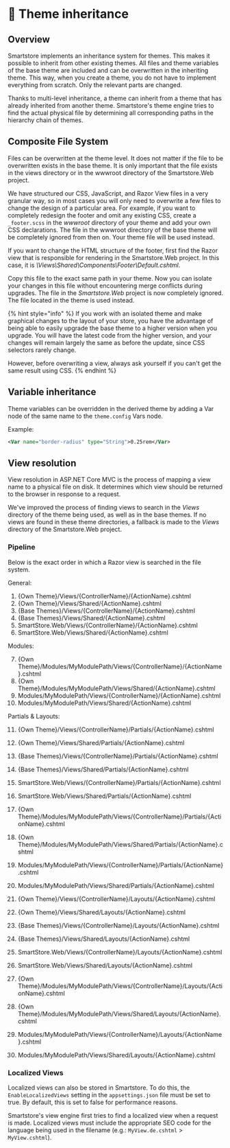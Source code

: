 # 🐥 Theme inheritance

## Overview

Smartstore implements an inheritance system for themes. This makes it possible to inherit from other existing themes. All files and theme variables of the base theme are included and can be overwritten in the inheriting theme. This way, when you create a theme, you do not have to implement everything from scratch. Only the relevant parts are changed.

Thanks to multi-level inheritance, a theme can inherit from a theme that has already inherited from another theme. Smartstore's theme engine tries to find the actual physical file by determining all corresponding paths in the hierarchy chain of themes.

## Composite File System

Files can be overwritten at the theme level. It does not matter if the file to be overwritten exists in the base theme. It is only important that the file exists in the views directory or in the wwwroot directory of the Smartstore.Web project.

We have structured our CSS, JavaScript, and Razor View files in a very granular way, so in most cases you will only need to overwrite a few files to change the design of a particular area. For example, if you want to completely redesign the footer and omit any existing CSS, create a `_footer.scss` in the _wwwroot_ directory of your theme and add your own CSS declarations. The file in the wwwroot directory of the base theme will be completely ignored from then on. Your theme file will be used instead.

If you want to change the HTML structure of the footer, first find the Razor view that is responsible for rendering in the Smartstore.Web project. In this case, it is _\Views\Shared\Components\Footer\Default.cshtml_.

Copy this file to the exact same path in your theme. Now you can isolate your changes in this file without encountering merge conflicts during upgrades. The file in the _Smartstore.Web_ project is now completely ignored. The file located in the theme is used instead.

{% hint style="info" %}
If you work with an isolated theme and make graphical changes to the layout of your store, you have the advantage of being able to easily upgrade the base theme to a higher version when you upgrade. You will have the latest code from the higher version, and your changes will remain largely the same as before the update, since CSS selectors rarely change.

However, before overwriting a view, always ask yourself if you can't get the same result using CSS.
{% endhint %}

## Variable inheritance

Theme variables can be overridden in the derived theme by adding a Var node of the same name to the `theme.config` Vars node.

Example:

```xml
<Var name="border-radius" type="String">0.25rem</Var>
```

## View resolution

View resolution in ASP.NET Core MVC is the process of mapping a view name to a physical file on disk. It determines which view should be returned to the browser in response to a request.

We've improved the process of finding views to search in the _Views_ directory of the theme being used, as well as in the base themes. If no views are found in these theme directories, a fallback is made to the _Views_ directory of the Smartstore.Web project.

### Pipeline

Below is the exact order in which a Razor view is searched in the file system.

General:

1. {Own Theme}/Views/{ControllerName}/{ActionName}.cshtml
2. {Own Theme}/Views/Shared/{ActionName}.cshtml
3. {Base Themes}/Views/{ControllerName}/{ActionName}.cshtml
4. {Base Themes}/Views/Shared/{ActionName}.cshtml
5. SmartStore.Web/Views/{ControllerName}/{ActionName}.cshtml
6. SmartStore.Web/Views/Shared/{ActionName}.cshtml

Modules:

7. {Own Theme}/Modules/MyModulePath/Views/{ControllerName}/{ActionName}.cshtml
8. {Own Theme}/Modules/MyModulePath/Views/Shared/{ActionName}.cshtml
9. Modules/MyModulePath/Views/{ControllerName}/{ActionName}.cshtml
10. Modules/MyModulePath/Views/Shared/{ActionName}.cshtml

Partials & Layouts:

11. {Own Theme}/Views/{ControllerName}/Partials/{ActionName}.cshtml
12. {Own Theme}/Views/Shared/Partials/{ActionName}.cshtml
13. {Base Themes}/Views/{ControllerName}/Partials/{ActionName}.cshtml
14. {Base Themes}/Views/Shared/Partials/{ActionName}.cshtml
15. SmartStore.Web/Views/{ControllerName}/Partials/{ActionName}.cshtml
16. SmartStore.Web/Views/Shared/Partials/{ActionName}.cshtml



17. {Own Theme}/Modules/MyModulePath/Views/{ControllerName}/Partials/{ActionName}.cshtml
18. {Own Theme}/Modules/MyModulePath/Views/Shared/Partials/{ActionName}.cshtml
19. Modules/MyModulePath/Views/{ControllerName}/Partials/{ActionName}.cshtml
20. Modules/MyModulePath/Views/Shared/Partials/{ActionName}.cshtml



21. {Own Theme}/Views/{ControllerName}/Layouts/{ActionName}.cshtml
22. {Own Theme}/Views/Shared/Layouts/{ActionName}.cshtml
23. {Base Themes}/Views/{ControllerName}/Layouts/{ActionName}.cshtml
24. {Base Themes}/Views/Shared/Layouts/{ActionName}.cshtml
25. SmartStore.Web/Views/{ControllerName}/Layouts/{ActionName}.cshtml
26. SmartStore.Web/Views/Shared/Layouts/{ActionName}.cshtml



27. {Own Theme}/Modules/MyModulePath/Views/{ControllerName}/Layouts/{ActionName}.cshtml
28. {Own Theme}/Modules/MyModulePath/Views/Shared/Layouts/{ActionName}.cshtml
29. Modules/MyModulePath/Views/{ControllerName}/Layouts/{ActionName}.cshtml
30. Modules/MyModulePath/Views/Shared/Layouts/{ActionName}.cshtml

### Localized Views

Localized views can also be stored in Smartstore. To do this, the `EnableLocalizedViews` setting in the `appsettings.json` file must be set to true. By default, this is set to false for performance reasons.

Smartstore's view engine first tries to find a localized view when a request is made. Localized views must include the appropriate SEO code for the language being used in the filename (e.g.: `MyView.de.cshtml` > `MyView.cshtml`).
